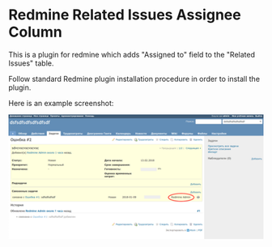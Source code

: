 # Redmine Related Issues Assignee Column

This is a plugin for redmine which adds "Assigned to" field to the "Related Issues" table.

Follow standard Redmine plugin installation procedure in order to install the plugin.

Here is an example screenshot:

![example](example.png)